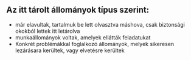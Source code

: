 ## Az itt tárolt állományok típus szerint:

* már elavultak, tartalmuk be lett olvasztva máshova, csak biztonsági okokból lettek itt letárolva
* munkaállományok voltak, amelyek ellátták feladatukat
* Konkrét problémákkal foglalkozó állományok, melyek sikeresen lezárásara kerültek, vagy elvetésre kerültek
